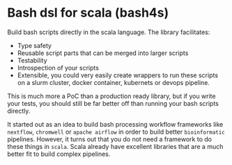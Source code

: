 # Bash dsl for scala (bash4s)

Build bash scripts directly in the scala language. The library facilitates:

* Type safety
* Reusable script parts that can be merged into larger scripts
* Testability
* Introspection of your scripts
* Extensible, you could very easily create wrappers to run these scripts on a slurm cluster, docker container, kubernets or devops pipeline.

This is much more a PoC than a production ready library, but if you write your tests, you should
still be far better off than running your bash scripts directly.

It started out as an idea to build bash processing workflow frameworks like `nextflow`, `chromwell` or
``apache airflow`` in order to build better `bioinformatic` pipelines. However, it turns out that
you do not need a framework to do these things in `scala`. Scala already have
excellent libraries that are a much better fit to build complex pipelines.
